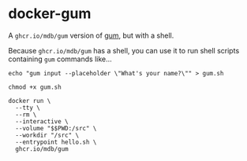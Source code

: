 # docker-gum

A `ghcr.io/mdb/gum` version of [gum](https://github.com/charmbracelet/gum), but with a shell.

Because `ghcr.io/mdb/gum` has a shell, you can use it to run shell scripts containing `gum` commands like...

```
echo "gum input --placeholder \"What's your name?\"" > gum.sh

chmod +x gum.sh

docker run \
  --tty \
  --rm \
  --interactive \
  --volume "$$PWD:/src" \
  --workdir "/src" \
  --entrypoint hello.sh \
  ghcr.io/mdb/gum
```
